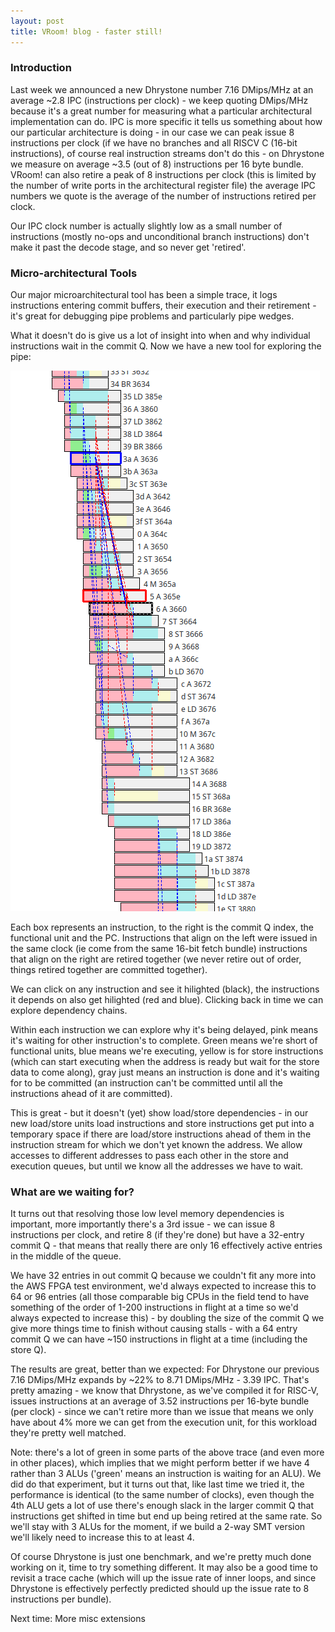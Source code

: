 ```yaml
---
layout: post
title: VRoom! blog - faster still!
---
```


### Introduction

Last week we announced a new Dhrystone number 7.16 DMips/MHz at an average ~2.8 IPC (instructions
per clock) - we keep quoting DMips/MHz because it's a great number for measuring what a particular
architectural implementation can do. IPC is more specific it tells us something about how our
particular architecture is doing - in our case we can peak issue 8 instructions per clock (if we have no
branches and all RISCV C (16-bit instructions), of course real instruction streams don't do this - on Dhrystone we
measure on average ~3.5 (out of 8) instructions per 16 byte bundle. VRoom! can also retire a peak of
8 instructions per clock (this is limited  by the number of write ports in the architectural register file) the
average IPC numbers we quote is the average of the number of instructions retired per clock.

Our IPC clock number is actually slightly low as a small number of instructions (mostly no-ops and
unconditional branch instructions) don't make it past the decode stage, and so never get 'retired'.

### Micro-architectural Tools

Our major microarchitectural tool has been a simple trace, it logs instructions entering commit buffers,
their execution and their retirement - it's great for debugging pipe problems and particularly
pipe wedges.

What it doesn't do is give us a lot of insight into when and why individual instructions
wait in the commit Q. Now we have a
new tool for exploring the pipe:

![placeholder](/public/images/pipe.png "image of pipeline")

Each box represents an instruction, to the right is the commit Q index, the functional unit and the PC.
Instructions that align on the left were issued in the same clock (ie come from the same 16-bit fetch bundle)
instructions that align on the right are retired together (we never retire out of order, things retired together are committed together).

We can click on any instruction and see it hilighted (black), the instructions it depends on also
get hilighted (red and blue). Clicking back in time we can explore dependency chains.

Within each instruction we can explore why it's being delayed, pink means it's waiting for
other instruction's to complete. Green means we're short of functional units, blue means we're executing,
yellow is for store instructions (which can start executing when the address is ready but wait for the
store data to come along), gray just means an instruction is done and it's waiting for to be
committed (an instruction can't be committed until all the instructions ahead of it are committed).

This is great - but it doesn't (yet) show load/store dependencies - in our new load/store units
load instructions and store instructions get put into a temporary space if there are load/store 
instructions ahead of them in the instruction stream for which we don't yet known the address.
We allow accesses to different addresses to pass each other in the store and execution queues, but
until we know all the addresses we have to wait.

### What are we waiting for?

It turns out that resolving those low level memory dependencies is important, more importantly
there's a 3rd issue - we can issue 8 instructions per clock, and retire 8 (if they're done) 
but have a 32-entry commit Q - that means that really there are only 16 effectively active entries
in the middle of the queue.

We have 32 entries in out commit Q because we couldn't fit any more into the AWS
FPGA test environment, we'd always expected to increase this to 64 or 96 entries (all those comparable
big CPUs in the field tend to have something of the order of 1-200 instructions in flight at a time so
we'd always expected to increase this) - by doubling the size of the commit Q we give more things
time to finish without causing stalls - with a 64 entry commit Q we can have ~150 instructions in flight
at a time (including the store Q).

The results are great, better than we expected: For Dhrystone our previous 7.16 DMips/MHz expands by ~22% to 8.71 DMips/MHz -
3.39 IPC. That's pretty amazing - we know that Dhrystone, as we've compiled it for RISC-V, issues
instructions at an average of 3.52 instructions per 16-byte bundle (per clock) - since we can't retire
more than we issue that means we only have about 4% more we can get from the execution unit, for
this workload they're pretty well matched.

Note: there's a lot of green in some parts of the above trace (and even more in other places), which implies
that we might perform better if we have 4 rather than 3 ALUs ('green' means an instruction is waiting for an ALU). We did do that experiment,
but it turns out that, like last time we tried it, the performance is identical (to the same number
of clocks),
even though the 4th ALU gets a lot of use there's enough slack in the larger commit Q that instructions
get shifted in time but end up being retired at the same rate. So we'll stay with 3 ALUs for the moment,
if we build a 2-way SMT version we'll likely need to increase this to at least 4.

Of course Dhrystone is just one benchmark, and we're pretty much done working on it, time to try
something different. It may also be a good time to revisit a trace cache (which will up the issue rate of
inner loops, and since Dhrystone is effectively perfectly predicted should up the issue rate to 8 instructions per bundle).


Next time: More misc extensions

